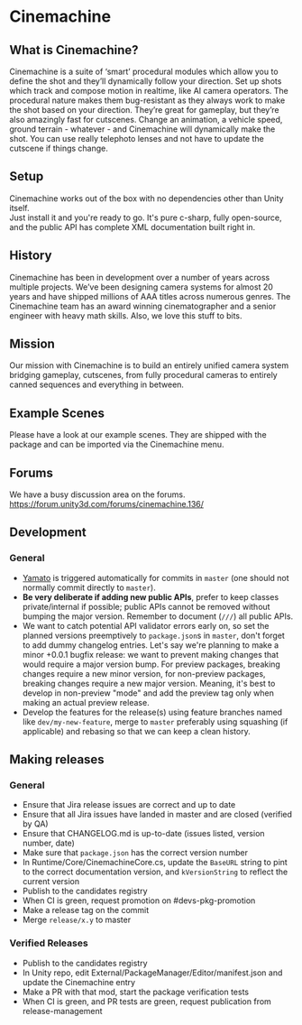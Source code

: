 # Cinemachine

## What is Cinemachine?
Cinemachine is a suite of ‘smart’ procedural modules which allow you to define the shot and
they’ll dynamically follow your direction. Set up shots which track and compose motion in
realtime, like AI camera operators. The procedural nature makes them bug-resistant as they
always work to make the shot based on your direction. They’re great for gameplay, but they’re
also amazingly fast for cutscenes. Change an animation, a vehicle speed, ground terrain -
whatever - and Cinemachine will dynamically make the shot. You can use really telephoto
lenses and not have to update the cutscene if things change.

## Setup
Cinemachine works out of the box with no dependencies other than Unity itself.  
Just install it and you're ready to go.  It's pure c-sharp, fully open-source, 
and the public API has complete XML documentation built right in.

## History
Cinemachine has been in development over a number of years across multiple projects. We’ve
been designing camera systems for almost 20 years and have shipped millions of AAA titles
across numerous genres. The Cinemachine team has an award winning cinematographer and
a senior engineer with heavy math skills. Also, we love this stuff to bits.

## Mission
Our mission with Cinemachine is to build an entirely unified camera system bridging
gameplay, cutscenes, from fully procedural cameras to entirely canned sequences and
everything in between.

## Example Scenes
Please have a look at our example scenes. They are shipped with the package and can be imported
via the Cinemachine menu.

## Forums
We have a busy discussion area on the forums.
https://forum.unity3d.com/forums/cinemachine.136/

## Development

### General
- [Yamato] is triggered automatically for commits in `master` (one should not normally commit directly to `master`).
- **Be very deliberate if adding new public APIs**, prefer to keep classes private/internal if possible; public APIs cannot be removed without bumping the major version. Remember to document (`///`) all public APIs.
- We want to catch potential API validator errors early on, so set the planned versions preemptively to `package.json`s in `master`, don't forget to add dummy changelog entries. Let's say we're planning to make a minor +0.0.1 bugfix release: we want to prevent making changes that would require a major version bump. For preview packages, breaking changes require a new minor version, for non-preview packages, breaking changes require a new major version. Meaning, it's best to develop in non-preview "mode" and add the preview tag only when making an actual preview release.
- Develop the features for the release(s) using feature branches named like `dev/my-new-feature`, merge to `master` preferably using squashing (if applicable) and rebasing so that we can keep a clean history.

## Making releases

### General
- Ensure that Jira release issues are correct and up to date
- Ensure that all Jira issues have landed in master and are closed (verified by QA)
- Ensure that CHANGELOG.md is up-to-date (issues listed, version number, date)
- Make sure that `package.json` has the correct version number
- In Runtime/Core/CinemachineCore.cs, update the `BaseURL` string to pint to the correct documentation version, and `kVersionString` to reflect the current version
- Publish to the candidates registry
- When CI is green, request promotion on #devs-pkg-promotion 
- Make a release tag on the commit
- Merge `release/x.y` to master

### Verified Releases
- Publish to the candidates registry
- In Unity repo, edit External/PackageManager/Editor/manifest.json and update the Cinemachine entry
- Make a PR with that mod, start the package verification tests
- When CI is green, and PR tests are green, request publication from release-management

[Yamato]: https://yamato.cds.internal.unity3d.com/jobs/245-com.unity.cinemachine